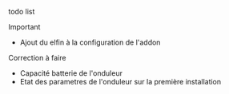 todo list 

Important
- Ajout du elfin à la configuration de l'addon

Correction à faire 
- Capacité batterie de l'onduleur
- Etat des parametres de l'onduleur sur la première installation
